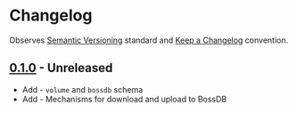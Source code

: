 # Changelog

Observes [Semantic Versioning](https://semver.org/spec/v2.0.0.html) standard and
[Keep a Changelog](https://keepachangelog.com/en/1.0.0/) convention.

## [0.1.0] - Unreleased

+ Add - `volume` and `bossdb` schema
+ Add - Mechanisms for download and upload to BossDB

[0.1.0]: https://github.com/datajoint/element-bossdb/releases/tag/0.0.0
